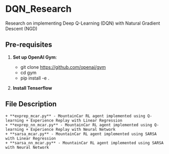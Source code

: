# DQN_Research
Research on implementing Deep Q-Learning (DQN) with Natural Gradient Descent (NGD)

## Pre-requisites

1. **Set up OpenAI Gym**:
	+ git clone https://github.com/openai/gym
	+ cd gym
	+ pip install -e . 

2. **Install Tenserflow**


## File Description
	+ **exprep_mcar.py** - MountainCar RL agent implemented using Q-learning + Experience Replay with Linear Regression 
	+ **exprep_nn_mcar.py** - MountainCar RL agent implemented using Q-learning + Experience Replay with Neural Network
	+ **sarsa_mcar.py** - MountainCar RL agent implemented using SARSA with Linear Regression 
	+ **sarsa_nn_mcar.py** - MountainCar RL agent implemented using SARSA with Neural Network
 
